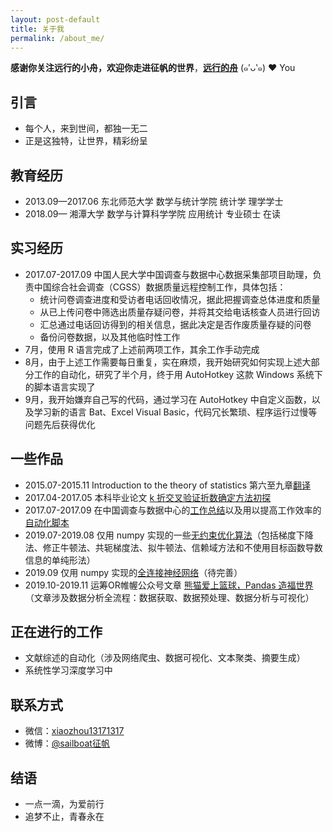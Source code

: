```yaml
---
layout: post-default
title: 关于我
permalink: /about_me/
---
```


**感谢你关注远行的小舟，欢迎你走进征帆的世界**，[**远行的舟**](https://www.longzf.com) (๑′ᴗ‵๑)  ❤ You

## 引言

* 每个人，来到世间，都独一无二
* 正是这独特，让世界，精彩纷呈

## 教育经历

* 2013.09—2017.06 东北师范大学 数学与统计学院 统计学 理学学士
* 2018.09—        湘潭大学 数学与计算科学学院 应用统计 专业硕士 在读
  
## 实习经历

* 2017.07-2017.09  中国人民大学中国调查与数据中心数据采集部项目助理，负责中国综合社会调查（CGSS）数据质量远程控制工作，具体包括：
  + 统计问卷调查进度和受访者电话回收情况，据此把握调查总体进度和质量
  + 从已上传问卷中筛选出质量存疑问卷，并将其交给电话核查人员进行回访
  + 汇总通过电话回访得到的相关信息，据此决定是否作废质量存疑的问卷
  + 备份问卷数据，以及其他临时性工作
* 7月，使用 R 语言完成了上述前两项工作，其余工作手动完成
* 8月，由于上述工作需要每日重复，实在麻烦，我开始研究如何实现上述大部分工作的自动化，研究了半个月，终于用 AutoHotkey 这款 Windows 系统下的脚本语言实现了
* 9月，我开始嫌弃自己写的代码，通过学习在 AutoHotkey 中自定义函数，以及学习新的语言 Bat、Excel Visual Basic，代码冗长繁琐、程序运行过慢等问题先后获得优化

## 一些作品

* 2015.07-2015.11 Introduction to the theory of statistics 第六至九章[翻译](https://www.longzf.com/drafts/统计学课本翻译.pdf)
* 2017.04-2017.05 本科毕业论文 [k 折交叉验证折数确定方法初探](https://www.longzf.com/drafts/k折交叉验证折数确定方法初探.pdf)
* 2017.07-2017.09 在中国调查与数据中心的[工作总结](/drafts/CGSS质量控制——数据核查.pdf)以及用以提高工作效率的[自动化脚本](https://www.longzf.com/drafts/CGSS质量控制程序.pdf)
* 2019.07-2019.08 仅用 numpy 实现的一些[无约束优化算法](https://github.com/tiny-boat/my-Python-code/blob/master/unconstrained_optimization.py)（包括梯度下降法、修正牛顿法、共轭梯度法、拟牛顿法、信赖域方法和不使用目标函数导数信息的单纯形法）
* 2019.09 仅用 numpy 实现的[全连接神经网络](https://github.com/tiny-boat/my-Python-code/blob/master/machine_learning/neural_network.py)（待完善）
* 2019.10-2019.11 运筹OR帷幄公众号文章 [熊猫爱上篮球，Pandas 造福世界](https://mp.weixin.qq.com/s/8TaRzXhx5gfsuV81sZUhdg)（文章涉及数据分析全流程：数据获取、数据预处理、数据分析与可视化）

## 正在进行的工作

* 文献综述的自动化（涉及网络爬虫、数据可视化、文本聚类、摘要生成）
* 系统性学习深度学习中

## 联系方式

* 微信：[xiaozhou13171317](https://www.longzf.com/assets/img/about_me/wechat.jpg)
* 微博：[@sailboat征帆](https://weibo.com/u/3167301301?refer_flag=1001030102_&is_hot=1)

## 结语

* 一点一滴，为爱前行
* 追梦不止，青春永在
